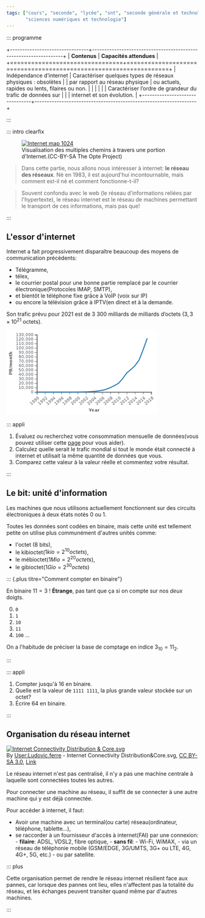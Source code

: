 ```yaml
---
tags: ["cours", "seconde", "lycée", "snt", "seconde générale et technologique",
       "sciences numériques et technologie"]
---
```


::: programme

+--------------------------------+------------------------------------------------------------------+
|          **Contenus**          |                     **Capacités attendues**                      |
+================================+==================================================================+
| Indépendance d’internet        | Caractériser quelques types de réseaux physiques : obsolètes     |
| par rapport au réseau physique | ou actuels, rapides ou lents, filaires ou non.                   |
|                                |                                                                  |
|                                | Caractériser l’ordre de grandeur du trafic de données sur        |
|                                | internet et son évolution.                                       |
+--------------------------------+------------------------------------------------------------------+


<!-- prog
#### Présentation

**Introduction**

Grâce à sa souplesse et à son universalité, internet est devenu le moyen de communication principal
entre les hommes et avec les machines.

**Repères historiques**

Dès les années cinquante, les ordinateurs ont été mis en réseau pour échanger des informations,
mais de façon très liée aux constructeurs d’ordinateurs ou aux opérateurs téléphoniques. Les
réseaux généraux indépendants des constructeurs sont nés aux États-Unis avec ArpaNet (1970) et en
France avec Cyclades (1971). Cet effort a culminé avec internet, né en 1983.

**Le protocole TCP/IP**

Internet est défini par le **protocole IP** (Internet Protocol), ensemble de normes qui permettent
d’identifier et de nommer de façon uniforme tous les ordinateurs ou objets qui lui sont connectés.
IP est accompagné de protocoles de transmission pour transférer l’information par **paquets**, le
principal étant **TCP/IP** (Transmission Control Protocol). De nature logicielle, internet s’appuie
sur une grande variété de réseaux physiques où IP est implémenté. Il uniformise l’accès à tous les
ordinateurs, les téléphones et les objets connectés.

**Les données et l’information**

Internet manipule deux types d’information : les contenus envoyés et les adresses du destinataire
et de l’émetteur. Ces deux types d’information sont regroupés dans des paquets de taille fixe, de
façon uniforme et indépendante du type de données transportées : texte, images, sons, vidéos, etc.
Les adresses sont numériques et hiérarchiques mais l’utilisateur connaît surtout des **adresses
symbolique**s normalisées, comme wikipedia.fr. Le système **DNS** (Domain Name System) transforme
une adresse symbolique en adresse numérique. Il est réalisé par un grand nombre d’ordinateurs
répartis sur le réseau et constamment mis à jour.

**Les algorithmes et les programmes**

Le principal algorithme d’internet est le **routage** des paquets de leurs émetteurs vers leurs
destinataires. Il est effectué par des machines appelées routeurs, qui échangent en permanence avec
leurs voisins pour établir une carte locale de ce qu’ils voient du réseau. Chaque paquet transite
par une série de routeurs, chacun l’envoyant à un autre routeur selon sa carte locale et la
destination prévue. Les routeurs s’ajustent en permanence et de proche en proche quand on les
ajoute au réseau ou quand un routeur voisin disparaît. Il n’y a plus besoin de carte globale, ce
qui permet le routage à grande échelle.

Lors du routage, un paquet peut ne pas arriver pour deux raisons : une panne matérielle d’une ligne
ou d’un routeur, ou sa destruction. Chaque paquet contient l’information d’un nombre maximal de
routeurs à traverser : pour ne pas encombrer le réseau, il est détruit si ce nombre est atteint.
C’est le protocole TCP qui fiabilise la communication en redemandant les paquets manquants. Il
garantit que tout paquet finira par arriver, sauf panne matérielle incontournable. TCP réordonne
aussi les paquets arrivés dans le désordre et diminue la congestion du réseau en gérant au mieux
les redemandes. Mais ni internet ni TCP ne possèdent de garantie temporelle d’arrivée des paquets,
ce qui nuit à la qualité du streaming du son ou des vidéos et de la téléconférence. En effet, dans
une vidéo, on peut perdre une image isolée, mais pas le fil du temps.

D’autres protocoles s’appuient sur ceux d’internet, par exemple les protocoles du _Web_ (HTTP et
HTTPS) et le protocole NTP (Network Time Protocol) qui permet de synchroniser finement les heures
des ordinateurs et objets connectés.

**Les machines**

Réseau mondial, internet fonctionne à l’aide de routeurs, de lignes de transmissions à très hauts
débits (fibres optiques) entre routeurs, de réseaux de téléphonie mobile, et de réseaux locaux. Ses
protocoles étant logiciels, il peut s’appuyer **sur n’importe quel réseau physique** qui les
implémente : 4G, Ethernet, ADSL, Wi-Fi, Bluetooth, etc. TCP/IP n’est pas implémenté dans
l’infrastructure, mais dans chacun des ordinateurs connectés, et un serveur DNS est aussi un
ordinateur connecté. Des mécanismes complexes assurent la continuité de la connexion, par exemple
pour passer sans interruption de téléphonie 4G au Wi-Fi, ou son ubiquité, par exemple pour passer
de façon invisible d’antenne à antenne avec un téléphone portable quand on voyage.

Dans les réseaux **pair-à-pair** s’appuyant sur internet et souvent utilisé pour le transport de
vidéos, chaque ordinateur sert à la fois d’émetteur et de récepteur.

**Impacts sur les pratiques humaines**

Internet a fait progressivement disparaître beaucoup des moyens de communication précédents :
télégramme, télex, le courrier postal pour une bonne partie, et bientôt le téléphone fixe grâce à
VoIP (voix sur IP). Son trafic prévu pour 2021 est de 3 300 milliards de milliards d’octets ($3,3 ×
10^{21}$$ octets).

Internet a aussi ses problèmes : absence de garantie temporelle sur l’arrivée des paquets et
possibilité d’attaques par saturation en envoyant un très grand nombre de messages à un site donné,
pour y provoquer un déni de service.

La neutralité du Net, présente dès l’origine du réseau, exprime l’idée que les routeurs doivent
transmettre les paquets indépendamment du type de leur contenu : texte, vidéo, etc. Mais elle est
constamment remise en cause par certains lobbies industriels.

 -->

:::

::: intro clearfix

<figure class="right">
<a title="The Opte Project / CC BY (https://creativecommons.org/licenses/by/2.5)"
href="https://commons.wikimedia.org/wiki/File:Internet_map_1024.jpg"><img alt="Internet
map 1024"
src="https://upload.wikimedia.org/wikipedia/commons/thumb/d/d2/Internet_map_1024.jpg/512px-Internet_map_1024.jpg"></a>
 <figcaption>Visualisation des multiples chemins à travers une portion d'Internet.(CC-BY-SA The Opte Project)</figcaption>
</figure>

> Dans cette partie, nous allons nous intéresser à internet: **le réseau des réseaux**. Né en 1983,
> il est aujourd'hui incontournable, mais comment est-il né et comment fonctionne-t-il?


> Souvent confondu avec le web (le réseau d'informations reliées par l'hypertexte), le réseau
> internet est le réseau de machines permettant le transport de ces informations, mais pas que!

:::

## L'essor d'internet

Internet a fait progressivement disparaître beaucoup des moyens de communication précédents:

- Télégramme,
- télex,
- le courrier postal pour une bonne partie remplacé par le courrier électronique(Protocoles IMAP, SMTP),
- et bientôt le téléphone fixe grâce à VoIP (voix sur IP)
- ou encore la télévision grâce à IPTV(en direct et à la demande.

Son trafic prévu pour 2021 est de 3 300 milliards de milliards d’octets ($3,3 ×
10^{21}$ octets).

![Évolution du trafic d'internet](../../images/internet-traffic-wikipedia.png)


::: appli

1. Évaluez ou recherchez votre consommation mensuelle de données(vous pouvez utiliser cette
   [page](https://www.monmobo.com/calculer-sa-consommation-internet) pour vous aider).
2. Calculez quelle serait le trafic mondial si tout le monde était connecté à internet et utilisait
   la même quantité de données que vous.
3. Comparez cette valeur à la valeur réelle et commentez votre résultat.

:::

## Le bit: unité d'information

Les machines que nous utilisons actuellement fonctionnent sur des circuits électroniques à deux états notés 0 ou 1.

Toutes les données sont codées en binaire, mais cette unité est tellement petite on utilise plus communément d'autres unités comme:

- l'octet (8 bits),
- le kibioctet($1kio=2^{10} octets$),
- le mébioctet($1Mio=2^{20} octets$),
- le gibioctet($1Gio=2^{30} octets$)

::: {.plus titre="Comment compter en binaire"}

En binaire $11 = 3$ ! **Étrange**, pas tant que ça si on compte sur nos _deux_ doigts.


0. `0`
1. `1`
2. `10`
3. `11`
4. `100`
...

On a l'habitude de préciser la base de comptage en indice $3_{10}= 11_{2}$.

:::

::: appli

1. Compter jusqu'à 16 en binaire.
2. Quelle est la valeur de `1111 1111`, la plus grande valeur stockée sur un octet?
3. Écrire 64 en binaire.

:::

## Organisation du réseau internet

<p><a href="https://commons.wikimedia.org/wiki/File:Internet_Connectivity_Distribution_%26_Core.svg#/media/File:Internet_Connectivity_Distribution_&amp;_Core.svg"><img class="half right" src="https://upload.wikimedia.org/wikipedia/commons/3/36/Internet_Connectivity_Distribution_%26_Core.svg" alt="Internet Connectivity Distribution &amp; Core.svg" width="1234" height="720"></a><br>By <a href="//commons.wikimedia.org/wiki/User:Ludovic.ferre" title="User:Ludovic.ferre">User:Ludovic.ferre</a> - Internet Connectivity Distribution&amp;Core.svg, <a href="https://creativecommons.org/licenses/by-sa/3.0" title="Creative Commons Attribution-Share Alike 3.0">CC BY-SA 3.0</a>, <a href="https://commons.wikimedia.org/w/index.php?curid=10030716">Link</a></p>


Le réseau internet n'est pas centralisé, il n'y a pas une machine centrale à laquelle sont
connectées toutes les autres.

Pour connecter une machine au réseau, il suffit de se connecter à une autre machine qui y est déjà
connectée.

Pour accéder à internet, il faut:

- Avoir une machine avec un terminal(ou carte) réseau(ordinateur, téléphone, tablette...),
- se raccorder à un fournisseur d'accès à internet(FAI) par une connexion:
       - **filaire**: ADSL, VDSL2, fibre optique,
       - **sans fil**:
           - Wi-Fi, WiMAX,
           - via un réseau de téléphonie mobile (GSM/EDGE, 3G/UMTS, 3G+ ou LTE, 4G, 4G+, 5G, etc.)
           - ou par satellite. 

<!-- Internet par satellite: article le monde -->

::: plus

Cette organisation permet de rendre le réseau internet résilient face aux pannes, car
lorsque des pannes ont lieu, elles n'affectent pas la totalité du réseau, et les échanges peuvent
transiter quand même par d'autres machines.

:::
